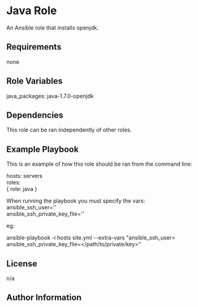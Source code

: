 Java Role
==========
An Ansible role that installs openjdk.


Requirements
------------
none

Role Variables
--------------

java_packages: java-1.7.0-openjdk

Dependencies
------------
This role can be ran independently of other roles.


Example Playbook
----------------
This is an example of how this role should be ran from the command line:  


hosts: servers  
roles:  
{ role: java }  

When running the playbook you must specify the vars:  
ansible_ssh_user=''  
ansible_ssh_private_key_file=''  

eg:  

ansible-playbook -i hosts site.yml --extra-vars "ansible_ssh_user=<user> ansible_ssh_private_key_file=</path/to/private/key>"


License
-------
n/a  


Author Information
------------------

